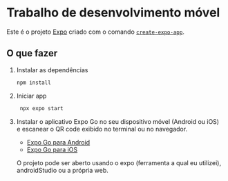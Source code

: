 # Trabalho de desenvolvimento móvel

Este é o projeto [Expo](https://expo.dev) criado com o comando [`create-expo-app`](https://www.npmjs.com/package/create-expo-app).

## O que fazer

1. Instalar as dependências

   ```bash
   npm install
   ```

2. Iniciar app

   ```bash
    npx expo start
   ```

3. Instalar o aplicativo Expo Go no seu dispositivo móvel (Android ou iOS) e escanear o QR code exibido no terminal ou no navegador.
   - [Expo Go para Android](https://play.google.com/store/apps/details?id=host.exp.exponent&referrer=www)
   - [Expo Go para iOS](https://apps.apple.com/app/apple-store/id982107777?pt=118834803&ct=www&mt=8)

   O projeto pode ser aberto usando o expo (ferramenta a qual eu utilizei), androidStudio ou a própria web. 
   
